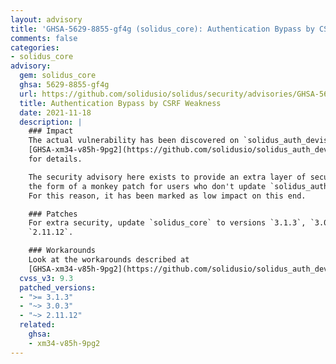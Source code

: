 ```yaml
---
layout: advisory
title: 'GHSA-5629-8855-gf4g (solidus_core): Authentication Bypass by CSRF Weakness'
comments: false
categories:
- solidus_core
advisory:
  gem: solidus_core
  ghsa: 5629-8855-gf4g
  url: https://github.com/solidusio/solidus/security/advisories/GHSA-5629-8855-gf4g
  title: Authentication Bypass by CSRF Weakness
  date: 2021-11-18
  description: |
    ### Impact
    The actual vulnerability has been discovered on `solidus_auth_devise`. See
    [GHSA-xm34-v85h-9pg2](https://github.com/solidusio/solidus_auth_devise/security/advisories/GHSA-xm34-v85h-9pg2)
    for details.

    The security advisory here exists to provide an extra layer of security in
    the form of a monkey patch for users who don't update `solidus_auth_devise`.
    For this reason, it has been marked as low impact on this end.

    ### Patches
    For extra security, update `solidus_core` to versions `3.1.3`, `3.0.3`, or
    `2.11.12`.

    ### Workarounds
    Look at the workarounds described at
    [GHSA-xm34-v85h-9pg2](https://github.com/solidusio/solidus_auth_devise/security/advisories/GHSA-xm34-v85h-9pg2).
  cvss_v3: 9.3
  patched_versions:
  - ">= 3.1.3"
  - "~> 3.0.3"
  - "~> 2.11.12"
  related:
    ghsa:
    - xm34-v85h-9pg2
---
```

